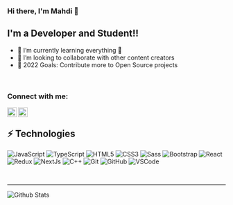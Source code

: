 ### Hi there, I'm Mahdi 👋

## I'm a Developer and Student!!

- 🌱 I’m currently learning everything 🤣
- 👯 I’m looking to collaborate with other content creators
- 🥅 2022 Goals: Contribute more to Open Source projects

<br />

### Connect with me:

[<img align="left" alt="codeSTACKr | LinkedIn" width="22px" src="https://cdn.jsdelivr.net/npm/simple-icons@v3/icons/linkedin.svg" />][linkedin]
[<img align="left" alt="codeSTACKr | Instagram" width="22px" src="https://cdn.jsdelivr.net/npm/simple-icons@v3/icons/instagram.svg" />][instagram]

<br />

## ⚡ Technologies

![JavaScript](https://img.shields.io/badge/-JavaScript-414141?style=for-the-badge&logo=javascript&color=3C005A)
![TypeScript](https://img.shields.io/badge/-TypeScript-414141?style=for-the-badge&logo=typescript&color=3C005A)
![HTML5](https://img.shields.io/badge/-HTML5-414141?style=for-the-badge&logo=html5&color=3C005A)
![CSS3](https://img.shields.io/badge/-CSS3-414141?style=for-the-badge&logo=css3&color=3C005A)
![Sass](https://img.shields.io/badge/-Sass-414141?style=for-the-badge&logo=sass&color=3C005A)
![Bootstrap](https://img.shields.io/badge/-Bootstrap-414141?style=for-the-badge&logo=bootstrap&color=3C005A)
![React](https://img.shields.io/badge/-React-414141?style=for-the-badge&logo=react&color=3C005A)
![Redux](https://img.shields.io/badge/-Redux-414141?style=for-the-badge&logo=redux&color=3C005A)
![NextJs](https://img.shields.io/badge/-Next%20JS-414141?style=for-the-badge&color=3C005A)
![C++](https://img.shields.io/badge/-C++-414141?style=for-the-badge&logo=C&color=3C005A)
![Git](https://img.shields.io/badge/-Git-414141?style=for-the-badge&logo=git&color=3C005A)
![GitHub](https://img.shields.io/badge/-GitHub-414141?style=for-the-badge&logo=github&color=3C005A)
![VSCode](https://img.shields.io/badge/-VSCode-414141?style=for-the-badge&logo=vscode&color=3C005A)

<br />

---

![Github Stats](https://github-readme-stats.vercel.app/api?username=mahtifarahani&count_private=true&show_icons=true&include_all_commits=true&theme=dracula)

[instagram]: https://www.instagram.com/Mahtifarahani
[linkedin]: https://www.linkedin.com/in/mahdi-farahani-2600871b5
